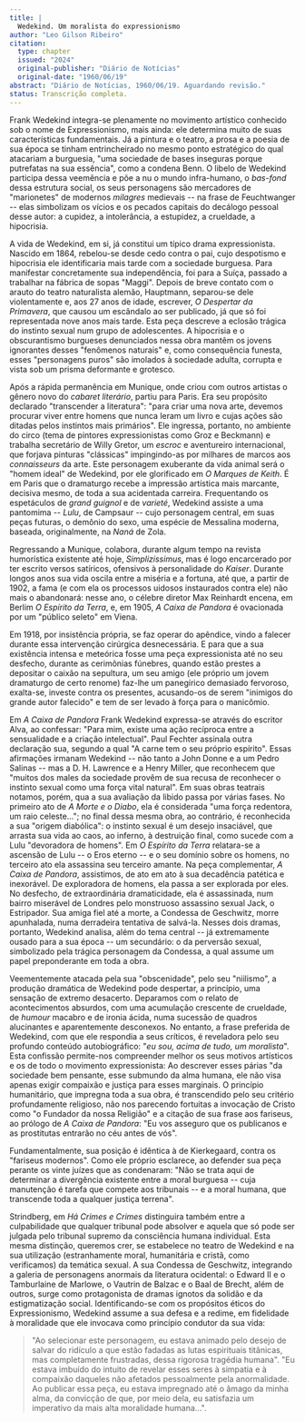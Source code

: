```yaml
---
title: |
  Wedekind. Um moralista do expressionismo
author: "Leo Gilson Ribeiro"
citation:
  type: chapter
  issued: "2024"
  original-publisher: "Diário de Notícias"
  original-date: "1960/06/19"
abstract: "Diário de Notícias, 1960/06/19. Aguardando revisão."
status: Transcrição completa.
---
```


Frank Wedekind integra-se plenamente no movimento artístico conhecido sob o nome de Expressionismo, mais ainda: ele determina muito de suas características fundamentais. Já a pintura e o teatro, a prosa e a poesia de sua época se tinham entrincheirado no mesmo ponto estratégico do qual atacariam a burguesia, "uma sociedade de bases inseguras porque putrefatas na sua essência", como a condena Benn. O libelo de Wedekind participa dessa veemência e põe a nu o mundo infra-humano, o *bas-fond* dessa estrutura social, os seus personagens são mercadores de "marionetes" de modernos *milagres* medievais -- na frase de Feuchtwanger -- elas simbolizam os vícios e os pecados capitais do decálogo pessoal desse autor: a cupidez, a intolerância, a estupidez, a crueldade, a hipocrisia.

A vida de Wedekind, em si, já constitui um típico drama expressionista. Nascido em 1864, rebelou-se desde cedo contra o pai, cujo despotismo e hipocrisia ele identificaria mais tarde com a sociedade burguesa. Para manifestar concretamente sua independência, foi para a Suíça, passado a trabalhar na fábrica de sopas "Maggi". Depois de breve contato com o arauto do teatro naturalista alemão, Hauptmann, separou-se dele violentamente e, aos 27 anos de idade, escrever, *O Despertar da Primavera*, que causou um escândalo ao ser publicado, já que só foi representada nove anos mais tarde. Esta peça descreve a eclosão trágica do instinto sexual num grupo de adolescentes. A hipocrisia e o obscurantismo burgueses denunciados nessa obra mantêm os jovens ignorantes desses "fenômenos naturais" e, como consequência funesta, esses "personagens puros" são imolados à sociedade adulta, corrupta e vista sob um prisma deformante e grotesco.

Após a rápida permanência em Munique, onde criou com outros artistas o gênero novo do *cabaret literário*, partiu para Paris. Era seu propósito declarado "transcender a literatura": "para criar uma nova arte, devemos procurar viver entre homens que nunca leram um livro e cujas ações são ditadas pelos instintos mais primários". Ele ingressa, portanto, no ambiente do circo (tema de pintores expressionistas como Groz e Beckmann) e trabalha secretário de Willy Gretor, um *escroc* e aventureiro internacional, que forjava pinturas "clássicas" impingindo-as por milhares de marcos aos *connaisseurs* da arte. Este personagem exuberante da vida animal será o "homem ideal" de Wedekind, por ele glorificado em *O Marques de Keith*. É em Paris que o dramaturgo recebe a impressão artística mais marcante, decisiva mesmo, de toda a sua acidentada carreira. Frequentando os espetáculos de *grand guignol* e de *varieté*, Wedekind assiste a uma pantomima -- *Lulu*, de Campsaur -- cujo personagem central, em suas peças futuras, o demônio do sexo, uma espécie de Messalina moderna, baseada, originalmente, na *Naná* de Zola.

Regressando a Munique, colabora, durante algum tempo na revista humorística existente até hoje, *Simplizissimus*, mas é logo encarcerado por ter escrito versos satíricos, ofensivos à personalidade do *Kaiser*. Durante longos anos sua vida oscila entre a miséria e a fortuna, até que, a partir de 1902, a fama (e com ela os processos uidosos instaurados contra ele) não mais o abandonará: nesse ano, o célebre diretor Max Reinhardt encena, em Berlim *O Espírito da Terra*, e, em 1905, *A Caixa de Pandora* é ovacionada por um "público seleto" em Viena.

Em 1918, por insistência própria, se faz operar do apêndice, vindo a falecer durante essa intervenção cirúrgica desnecessária. E para que a sua existência intensa e meteórica fosse uma peça expressionista até no seu desfecho, durante as cerimônias fúnebres, quando estão prestes a depositar o caixão na sepultura, um seu amigo (ele próprio um jovem dramaturgo de certo renome) faz-lhe um panegírico demasiado fervoroso, exalta-se, investe contra os presentes, acusando-os de serem "inimigos do grande autor falecido" e tem de ser levado à força para o manicômio.

Em *A Caixa de Pandora* Frank Wedekind expressa-se através do escritor Alva, ao confessar: "Para mim, existe uma ação recíproca entre a sensualidade e a criação intelectual". Paul Fechter assinala outra declaração sua, segundo a qual "A carne tem o seu próprio espírito". Essas afirmações irmanam Wedekind -- não tanto a John Donne e a um Pedro Salinas -- mas a D. H. Lawrence e a Henry Miller, que reconhecem que "muitos dos males da sociedade provêm de sua recusa de reconhecer o instinto sexual como uma força vital natural". Em suas obras teatrais notamos, porém, qua a sua avaliação da libido passa por várias fases. No primeiro ato de *A Morte e o Diabo*, ela é considerada "uma força redentora, um raio celeste\..."; no final dessa mesma obra, ao contrário, é reconhecida a sua "origem diabólica": o instinto sexual é um desejo insaciável, que arrasta sua vida ao caos, ao inferno, à destruição final, como sucede com a Lulu "devoradora de homens". Em *O Espírito da Terra* relatara-se a ascensão de Lulu -- o Eros eterno -- e o seu domínio sobre os homens, no terceiro ato ela assassina seu terceiro amante. Na peça complementar, *A Caixa de Pandora*, assistimos, de ato em ato à sua decadência patética e inexorável. De exploradora de homens, ela passa a ser explorada por eles. No desfecho, de extraordinária dramaticidade, ela é assassinada, num bairro miserável de Londres pelo monstruoso assassino sexual Jack, o Estripador. Sua amiga fiel até a morte, a Condessa de Geschwitz, morre apunhalada, numa derradeira tentativa de salvá-la. Nesses dois dramas, portanto, Wedekind analisa, além do tema central -- já extremamente ousado para a sua época -- um secundário: o da perversão sexual, simbolizado pela trágica personagem da Condessa, a qual assume um papel preponderante em toda a obra.

Veementemente atacada pela sua "obscenidade", pelo seu "niilismo", a produção dramática de Wedekind pode despertar, a princípio, uma sensação de extremo desacerto. Deparamos com o relato de acontecimentos absurdos, com uma acumulação crescente de crueldade, de *humour* macabro e de ironia ácida, numa sucessão de quadros alucinantes e aparentemente desconexos. No entanto, a frase preferida de Wedekind, com que ele respondia a seus críticos, é reveladora pelo seu profundo conteúdo autobiográfico: "*eu sou, acima de tudo, um moralista*". Esta confissão permite-nos compreender melhor os seus motivos artísticos e os de todo o movimento expressionista: Ao descrever esses párias "da sociedade bem pensante, esse submundo da alma humana, ele não visa apenas exigir compaixão e justiça para esses marginais. O princípio humanitário, que impregna toda a sua obra, é transcendido pelo seu critério profundamente religioso, não nos parecendo fortuitas a invocação de Cristo como "o Fundador da nossa Religião" e a citação de sua frase aos fariseus, ao prólogo de *A Caixa de Pandora*: "Eu vos asseguro que os publicanos e as prostitutas entrarão no céu antes de vós".

Fundamentalmente, sua posição é idêntica à de Kierkegaard, contra os "fariseus modernos". Como ele próprio esclarece, ao defender sua peça perante os vinte juízes que as condenaram: "Não se trata aqui de determinar a divergência existente entre a moral burguesa -- cuja manutenção é tarefa que compete aos tribunais -- e a moral humana, que transcende toda a qualquer justiça terrena".

Strindberg, em *Há Crimes e Crimes* distinguira também entre a culpabilidade que qualquer tribunal pode absolver e aquela que só pode ser julgada pelo tribunal supremo da consciência humana individual. Esta mesma distinção, queremos crer, se estabelece no teatro de Wedekind e na sua utilização (estranhamente moral, humanitária e cristã, como verificamos) da temática sexual. A sua Condessa de Geschwitz, integrando a galeria de personagens anormais da literatura ocidental: o Edward II e o Tamburlaine de Marlowe, o Vautrin de Balzac e o Baal de Brecht, além de outros, surge como protagonista de dramas ignotos da solidão e da estigmatização social. Identificando-se com os propósitos éticos do Expressionismo, Wedekind assume a sua defesa e a redime, em fidelidade à moralidade que ele invocava como princípio condutor da sua vida:

> "Ao selecionar este personagem, eu estava animado pelo desejo de salvar do ridículo a que estão fadadas as lutas espirituais titânicas, mas completamente frustradas, dessa rigorosa tragédia humana". "Eu estava imbuído do intuito de revelar esses seres à simpatia e à compaixão daqueles não afetados pessoalmente pela anormalidade. Ao publicar essa peça, eu estava impregnado até o âmago da minha alma, da convicção de que, por meio dela, eu satisfazia um imperativo da mais alta moralidade humana\...".



